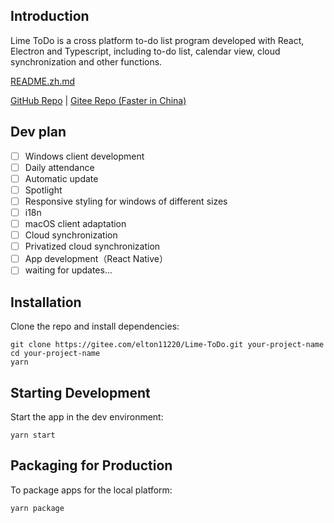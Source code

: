 ## Introduction
Lime ToDo is a cross platform to-do list program developed with React, Electron and Typescript, including to-do list, calendar view, cloud synchronization and other functions.

[README.zh.md](https://gitee.com/elton11220/Lime-ToDo/blob/master/README.md)

[GitHub Repo](https://github.com/elton11220/Lime-ToDo)
|
[Gitee Repo (Faster in China)](https://gitee.com/elton11220/Lime-ToDo)

## Dev plan

- [ ] Windows client development
- [ ] Daily attendance
- [ ] Automatic update
- [ ] Spotlight
- [ ] Responsive styling for windows of different sizes
- [ ] i18n
- [ ] macOS client adaptation
- [ ] Cloud synchronization
- [ ] Privatized cloud synchronization
- [ ] App development（React Native）
- [ ] waiting for updates...

## Installation

Clone the repo and install dependencies:

```shell
git clone https://gitee.com/elton11220/Lime-ToDo.git your-project-name
cd your-project-name
yarn
```

## Starting Development

Start the app in the dev environment:

```shell
yarn start
```

## Packaging for Production

To package apps for the local platform:

```shell
yarn package
```

